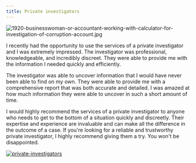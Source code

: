 ```yaml
---
title: Private investigators
---
```


![1920-businesswoman-or-accountant-working-with-calculator-for-investigation-of-corruption-account.jpg](/1920-businesswoman-or-accountant-working-with-calculator-for-investigation-of-corruption-account.jpg)

I recently had the opportunity to use the services of a private investigator and I was extremely impressed. The investigator was professional, knowledgeable, and incredibly discreet. They were able to provide me with the information I needed quickly and efficiently.

The investigator was able to uncover information that I would have never been able to find on my own. They were able to provide me with a comprehensive report that was both accurate and detailed. I was amazed at how much information they were able to uncover in such a short amount of time.

I would highly recommend the services of a private investigator to anyone who needs to get to the bottom of a situation quickly and discreetly. Their expertise and experience are invaluable and can make all the difference in the outcome of a case. If you're looking for a reliable and trustworthy private investigator, I highly recommend giving them a try. You won't be disappointed.

[![private-investigators](<https://dabuttonfactory.com/button.png?t=CHECK+SERVICE&f=Noto+Sans-Bold&ts=26&tc=fff&hp=45&vp=20&c=11&bgt=unicolored&bgc=4bd42f>)](<https://www.bark.com/?a_aid=5d2d0e83cdc3>)
